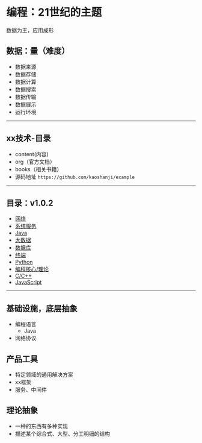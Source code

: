 #   编程：21世纪的主题

数据为王，应用成形

##  数据：量（难度）
-   数据来源
-   数据存储
-   数据计算
-   数据搜索
-   数据传输
-   数据展示
-   运行环境

----

##  xx技术-目录
-   content(内容)
-   org（官方文档）
-   books（相关书籍）
-   源码地址 `https://github.com/kaoshanji/example`

----

##  目录：v1.0.2
-   [网络](001/README.md)
-   [系统服务](002/README.md)
-   [Java](003/README.md)
-   [大数据](004/README.md)
-   [数据库](005/README.md)
-   [终端](006/README.md)
-   [Python](007/README.md)
-   [编程核心/理论](008/README.md)
-   [C/C++](009/README.md)
-   [JavaScript](010/README.md)

----

##  基础设施，底层抽象
-   编程语言
    -   Java
-   网络协议

##  产品工具
-   特定领域的通用解决方案
-   xx框架
-   服务、中间件

##  理论抽象
-   一种的东西有多种实现
-   描述某个综合式、大型、分工明细的结构

